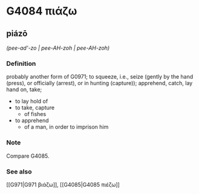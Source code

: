 # G4084 πιάζω

## piázō

_(pee-ad'-zo | pee-AH-zoh | pee-AH-zoh)_

### Definition

probably another form of G0971; to squeeze, i.e., seize (gently by the hand (press), or officially (arrest), or in hunting (capture)); apprehend, catch, lay hand on, take; 

- to lay hold of
- to take, capture
  - of fishes
- to apprehend
  - of a man, in order to imprison him

### Note

Compare G4085.

### See also

[[G971|G971 βιάζω]], [[G4085|G4085 πιέζω]]
